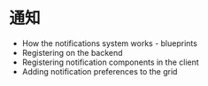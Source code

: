 # 通知

* How the notifications system works - blueprints
* Registering on the backend
* Registering notification components in the client
* Adding notification preferences to the grid
